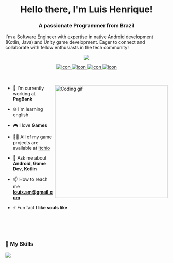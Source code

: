 <h1 align="center">
Hello there, I'm Luis Henrique!
</h1>

<h3 align="center">A passionate Programmer from Brazil</h3>

<p>
I'm a Software Engineer with expertise in native Android development (Kotlin, Java) and Unity game development. Eager to connect and collaborate with fellow enthusiasts in the tech community!
</p>

<p align="center"> 
<img src="https://komarev.com/ghpvc/?username=Louiixx-h&label=Profile%20views&color=0e75b6&style=flat" /> 
</p>

<div align="center">
  <a href="mailto:louix.sm@gmail.com" target="_blank">
  <img src="https://img.shields.io/badge/-Gmail-FF0000?style=flat-square&labelColor=FF0000&logo=gmail&logoColor=white&link=mailto:louix.sm@gmail.com" alt="icon" />
  </a>
  <a href="https://www.linkedin.com/in/luishenr-m/" target="_blank">
  <img src="https://img.shields.io/badge/-Linkedin-0e76a8?style=flat-square&logo=Linkedin&logoColor=white&link=https://www.linkedin.com/in/luishenr-m/" alt="icon" />
  </a>
  <a href="https://twitter.com/louishenriqk" target="_blank">
  <img src="https://img.shields.io/badge/Twitter-1DA1F2?style=flat-square&labelColor=1DA1F2&logo=twitter&logoColor=white&link=https://twitter.com/Louiixx_h" alt="icon" />
  </a>
  <a href="http://luislabs.com" target="_blank">
  <img src="https://img.shields.io/badge/Portfolio-1DA1F2?style=flat-square&labelColor=1DA1F2&logo=website&logoColor=white&link=http://luislabs.com" alt="icon" />
  </a>
</div>

</br>
</br>

<p>
<img align="right" width="350" src="https://github.com/Louiixx-h/Louiixx-h/assets/65178969/5e5f543b-d20c-4f80-bd01-33f39f106d38" alt="Coding gif" />

- 🔭 I’m currently working at **PagBank**

- 🌐 I'm learning english

- 🎮 I love **Games**

- 👨‍💻 All of my game projects are available at [Itchio](https://louiixx-h.itch.io/)

- 💬 Ask me about **Android, Game Dev, Kotlin**

- 📫 How to reach me **louix.sm@gmail.com**

- ⚡ Fun fact **I like souls like**

<br/>
<br/>
<br/>

<h3>🚀 My Skills</h3>
<img style="display: block; margin: auto;" src="https://skillicons.dev/icons?i=java,eclipse,kotlin,idea,unity,rider,visualstudio,androidstudio,bash,cs,dotnet,figma,firebase,git,github,githubactions,gradle,jenkins,javascript,vscode,npm,html,css,md,mysql,notion"/>
